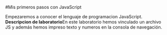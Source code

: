 #Mis primeros pasos con JavaScript

Empezaremos a conocer el lenguaje de programacion JavaScript.
**Descripcion de laboratorio**En este laboratorio hemos vinculado un archivo JS y además hemos impreso texto y numeros en la consola de navegación.